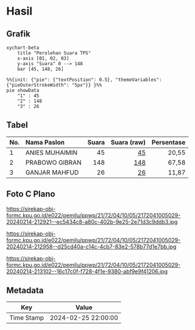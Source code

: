 # Hasil

## Grafik

```mermaid
xychart-beta
    title "Perolehan Suara TPS"
    x-axis [01, 02, 03]
    y-axis "Suara" 0 --> 148
    bar [45, 148, 26]
```

```mermaid
%%{init: {"pie": {"textPosition": 0.5}, "themeVariables": {"pieOuterStrokeWidth": "5px"}} }%%
pie showData
    "1" : 45
    "2" : 148
    "3" : 26
```

## Tabel

| No. | Nama Paslon    | Suara | Suara (raw) | Persentase |
|:--- |:-------------- | -----:| -----------:| ----------:|
| 1   | ANIES MUHAIMIN | 45    | [45][p-1]   | 20,55      |
| 2   | PRABOWO GIBRAN | 148   | [148][p-2]  | 67,58      |
| 3   | GANJAR MAHFUD  | 26    | [26][p-3]   | 11,87      |


[p-1]: https://github.com/gigit-pemilu/pemilu-2024-21-kepulauan-riau/blob/main/pilpres/hitung-suara/sub/21-kepulauan-riau/sub/72-kota-tanjung-pinang/sub/04-bukit-bestari/sub/1005-tanjung-unggat/sub/029-tps/sub/paslon-1.txt
[p-2]: https://github.com/gigit-pemilu/pemilu-2024-21-kepulauan-riau/blob/main/pilpres/hitung-suara/sub/21-kepulauan-riau/sub/72-kota-tanjung-pinang/sub/04-bukit-bestari/sub/1005-tanjung-unggat/sub/029-tps/sub/paslon-2.txt
[p-3]: https://github.com/gigit-pemilu/pemilu-2024-21-kepulauan-riau/blob/main/pilpres/hitung-suara/sub/21-kepulauan-riau/sub/72-kota-tanjung-pinang/sub/04-bukit-bestari/sub/1005-tanjung-unggat/sub/029-tps/sub/paslon-3.txt

## Foto C Plano

https://sirekap-obj-formc.kpu.go.id/e022/pemilu/ppwp/21/72/04/10/05/2172041005029-20240214-212921--ec5434c8-a80c-402b-9e25-2e71d3c9ddb3.jpg

https://sirekap-obj-formc.kpu.go.id/e022/pemilu/ppwp/21/72/04/10/05/2172041005029-20240214-212958--d25cd40a-c14c-4cb7-83e2-578b77d1e7bb.jpg

https://sirekap-obj-formc.kpu.go.id/e022/pemilu/ppwp/21/72/04/10/05/2172041005029-20240214-213102--16c17c0f-f728-4f1e-9380-abf9e9f41206.jpg


## Metadata

| Key        | Value               |
| ---------- | ------------------- |
| Time Stamp | 2024-02-25 22:00:00 |



